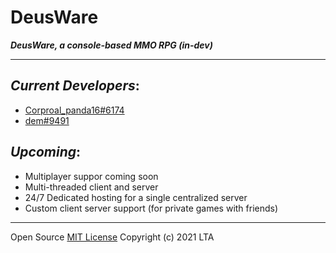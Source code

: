 # DeusWare
***DeusWare, a console-based MMO RPG (in-dev)***
___

## ___Current Developers___:
 -  [Corproal_panda16#6174](https://discord.com/users/354992856609325058)
 -  [dem#9491]()

## ___Upcoming___:
 - Multiplayer suppor coming soon
 - Multi-threaded client and server
 - 24/7 Dedicated hosting for a single centralized server
 - Custom client server support (for private games with friends)
___
Open Source [MIT License](https://github.com/LikeToAccess/DeusWare/blob/main/LICENSE) Copyright (c) 2021 LTA
